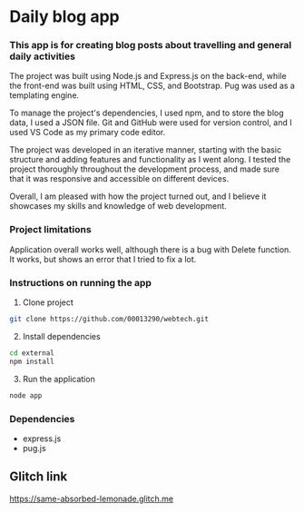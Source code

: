 # Daily blog app

### This app is for creating blog posts about travelling and general daily activities
The project was built using Node.js and Express.js on the back-end, while the front-end was built using HTML, CSS, and Bootstrap. Pug was used as a templating engine.

To manage the project's dependencies, I used npm, and to store the blog data, I used a JSON file. Git and GitHub were used for version control, and I used VS Code as my primary code editor.

The project was developed in an iterative manner, starting with the basic structure and adding features and functionality as I went along. I tested the project thoroughly throughout the development process, and made sure that it was responsive and accessible on different devices.

Overall, I am pleased with how the project turned out, and I believe it showcases my skills and knowledge of web development.

### Project limitations
Application overall works well, although there is a bug with Delete function. It works, but shows an error that I tried to fix a lot.

### Instructions on running the app

1. Clone project
```bash
git clone https://github.com/00013290/webtech.git
```
2. Install dependencies
```bash
cd external
npm install
```
3. Run the application
```bash
node app
```
### Dependencies
- express.js
- pug.js

## Glitch link

https://same-absorbed-lemonade.glitch.me
